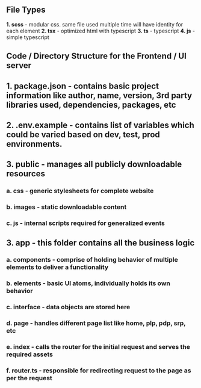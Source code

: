 ## File Types
**1. scss**     -   modular css. same file used multiple time will have identity for each element
**2. tsx**      -   optimized html with typescript
**3. ts**       -   typescript
**4. js**       -   simple typescript

## Code / Directory Structure for the Frontend / UI server
## 1. package.json - contains basic project information like author, name, version, 3rd party libraries used, dependencies, packages, etc
## 2. .env.example - contains list of variables which could be varied based on dev, test, prod environments.
## 3. public       - manages all publicly downloadable resources
###    a. css              -   generic stylesheets for complete website
###    b. images           -   static downloadable content
###    c. js               -   internal scripts required for generalized events
## 3. app - this folder contains all the business logic
###    a. components       -   comprise of holding behavior of multiple elements to deliver a functionality
###    b. elements         -   basic UI atoms, individually holds its own behavior
###    c. interface        -   data objects are stored here
###    d. page             -   handles different page list like home, plp, pdp, srp, etc
###    e. index            -   calls the router for the initial request and serves the required assets
###    f. router.ts        -   responsible for redirecting request to the page as per the request